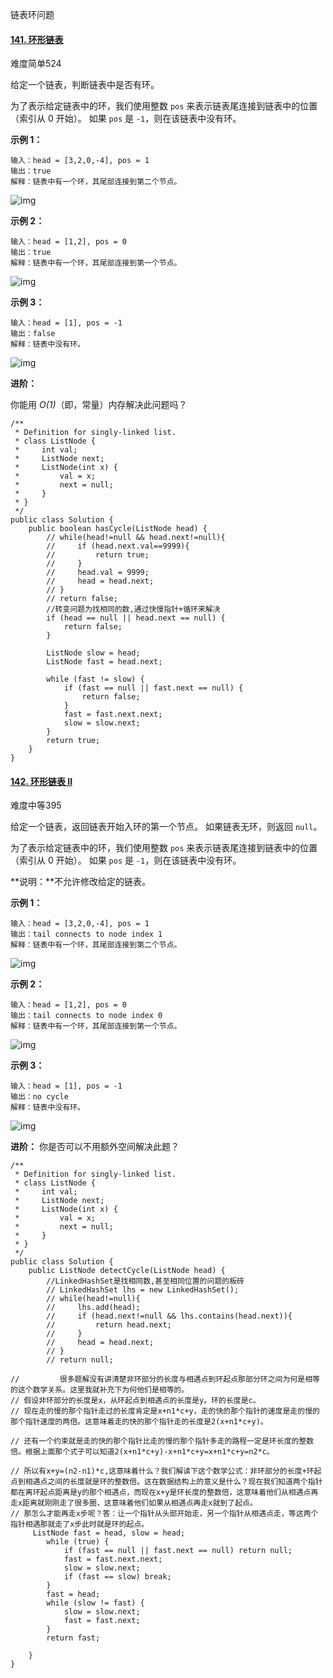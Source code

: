 链表环问题

#### [141. 环形链表](https://leetcode-cn.com/problems/linked-list-cycle/)

难度简单524

给定一个链表，判断链表中是否有环。

为了表示给定链表中的环，我们使用整数 `pos` 来表示链表尾连接到链表中的位置（索引从 0 开始）。 如果 `pos` 是 `-1`，则在该链表中没有环。

 

**示例 1：**

```
输入：head = [3,2,0,-4], pos = 1
输出：true
解释：链表中有一个环，其尾部连接到第二个节点。
```

![img](https://assets.leetcode-cn.com/aliyun-lc-upload/uploads/2018/12/07/circularlinkedlist.png)

**示例 2：**

```
输入：head = [1,2], pos = 0
输出：true
解释：链表中有一个环，其尾部连接到第一个节点。
```

![img](https://assets.leetcode-cn.com/aliyun-lc-upload/uploads/2018/12/07/circularlinkedlist_test2.png)

**示例 3：**

```
输入：head = [1], pos = -1
输出：false
解释：链表中没有环。
```

![img](https://assets.leetcode-cn.com/aliyun-lc-upload/uploads/2018/12/07/circularlinkedlist_test3.png)

 

**进阶：**

你能用 *O(1)*（即，常量）内存解决此问题吗？



```
/**
 * Definition for singly-linked list.
 * class ListNode {
 *     int val;
 *     ListNode next;
 *     ListNode(int x) {
 *         val = x;
 *         next = null;
 *     }
 * }
 */
public class Solution {
    public boolean hasCycle(ListNode head) {
        // while(head!=null && head.next!=null){
        //     if (head.next.val==9999){
        //         return true;
        //     }
        //     head.val = 9999;
        //     head = head.next;
        // }
        // return false;
        //转变问题为找相同的数,通过快慢指针+循环来解决
        if (head == null || head.next == null) {
            return false;
        }
        
        ListNode slow = head;
        ListNode fast = head.next;
        
        while (fast != slow) {
            if (fast == null || fast.next == null) {
                return false;
            }
            fast = fast.next.next;
            slow = slow.next;
        }
        return true;
    }
}
```



#### [142. 环形链表 II](https://leetcode-cn.com/problems/linked-list-cycle-ii/)

难度中等395

给定一个链表，返回链表开始入环的第一个节点。 如果链表无环，则返回 `null`。

为了表示给定链表中的环，我们使用整数 `pos` 来表示链表尾连接到链表中的位置（索引从 0 开始）。 如果 `pos` 是 `-1`，则在该链表中没有环。

**说明：**不允许修改给定的链表。

 

**示例 1：**

```
输入：head = [3,2,0,-4], pos = 1
输出：tail connects to node index 1
解释：链表中有一个环，其尾部连接到第二个节点。
```

![img](https://assets.leetcode-cn.com/aliyun-lc-upload/uploads/2018/12/07/circularlinkedlist.png)

**示例 2：**

```
输入：head = [1,2], pos = 0
输出：tail connects to node index 0
解释：链表中有一个环，其尾部连接到第一个节点。
```

![img](https://assets.leetcode-cn.com/aliyun-lc-upload/uploads/2018/12/07/circularlinkedlist_test2.png)

**示例 3：**

```
输入：head = [1], pos = -1
输出：no cycle
解释：链表中没有环。
```

![img](https://assets.leetcode-cn.com/aliyun-lc-upload/uploads/2018/12/07/circularlinkedlist_test3.png)

 

**进阶：**
你是否可以不用额外空间解决此题？



```
/**
 * Definition for singly-linked list.
 * class ListNode {
 *     int val;
 *     ListNode next;
 *     ListNode(int x) {
 *         val = x;
 *         next = null;
 *     }
 * }
 */
public class Solution {
    public ListNode detectCycle(ListNode head) {
        //LinkedHashSet是找相同数,甚至相同位置的问题的板砖
        // LinkedHashSet lhs = new LinkedHashSet();
        // while(head!=null){
        //     lhs.add(head);
        //     if (head.next!=null && lhs.contains(head.next)){
        //         return head.next;
        //     }
        //     head = head.next;
        // }
        // return null;
        
//         很多题解没有讲清楚非环部分的长度与相遇点到环起点那部分环之间为何是相等的这个数学关系。这里我就补充下为何他们是相等的。
// 假设非环部分的长度是x，从环起点到相遇点的长度是y。环的长度是c。
// 现在走的慢的那个指针走过的长度肯定是x+n1*c+y，走的快的那个指针的速度是走的慢的那个指针速度的两倍。这意味着走的快的那个指针走的长度是2(x+n1*c+y)。

// 还有一个约束就是走的快的那个指针比走的慢的那个指针多走的路程一定是环长度的整数倍。根据上面那个式子可以知道2(x+n1*c+y)-x+n1*c+y=x+n1*c+y=n2*c。

// 所以有x+y=(n2-n1)*c,这意味着什么？我们解读下这个数学公式：非环部分的长度+环起点到相遇点之间的长度就是环的整数倍。这在数据结构上的意义是什么？现在我们知道两个指针都在离环起点距离是y的那个相遇点，而现在x+y是环长度的整数倍，这意味着他们从相遇点再走x距离就刚刚走了很多圈，这意味着他们如果从相遇点再走x就到了起点。
// 那怎么才能再走x步呢？答：让一个指针从头部开始走，另一个指针从相遇点走，等这两个指针相遇那就走了x步此时就是环的起点。
     ListNode fast = head, slow = head;
        while (true) {
            if (fast == null || fast.next == null) return null;
            fast = fast.next.next;
            slow = slow.next;
            if (fast == slow) break;
        }
        fast = head;
        while (slow != fast) {
            slow = slow.next;
            fast = fast.next;
        }
        return fast;

    }
}
```

